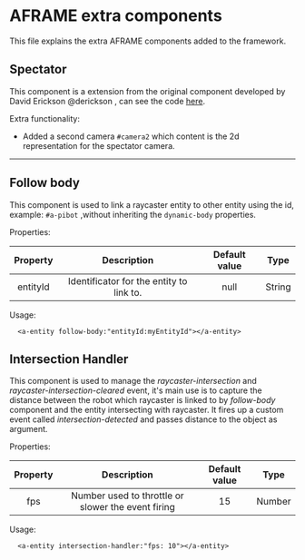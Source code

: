 # AFRAME extra components

This file explains the extra AFRAME components added to the framework.

## Spectator

This component is a extension from the original component developed by David Erickson @derickson , can see the code [here](https://gist.github.com/derickson/334a48eb1f53f6891c59a2c137c180fa).

Extra functionality:

  - Added a second camera `#camera2` which content is the 2d representation for the spectator camera.

***

## Follow body

This component is used to link a raycaster entity to other entity using the id, example: `#a-pibot` ,without
inheriting the `dynamic-body` properties.

Properties:

| Property | Description | Default value | Type |
| :------: | :---------: | :-----------: | :--: |
| entityId | Identificator for the entity to link to. | null | String |


Usage:

  ~~~
    <a-entity follow-body:"entityId:myEntityId"></a-entity>
  ~~~

## Intersection Handler

This component is used to manage the *raycaster-intersection* and *raycaster-intersection-cleared* event, it's main use is to capture the distance between the robot which raycaster is linked to by *follow-body* component and the entity intersecting with raycaster.
It fires up a custom event called *intersection-detected* and passes distance to the object as argument.

Properties:

| Property | Description | Default value | Type |
| :------: | :---------: | :-----------: | :--: |
| fps | Number used to throttle or slower the event firing | 15 | Number |


Usage:

  ~~~
    <a-entity intersection-handler:"fps: 10"></a-entity>
  ~~~
